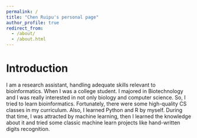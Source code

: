 ```yaml
---
permalink: /
title: "Chen Ruipu's personal page"
author_profile: true
redirect_from: 
  - /about/
  - /about.html
---
```


Introduction
==========
I am a research assistant, handling adequate skills relevant to bioinformatics. 
When I was a college student. I majored in Biotechnology and I was really interested in not only biology and computer science. So, I tried to learn bioinformatics. Fortunately, there were some high-quality CS classes in my curriculum. Also, I learned Python and R by myself. During that time, I was attracted by machine learning, then I learned the knowledge about it and tried some classic machine learn projects like hand-written digits recognition.

